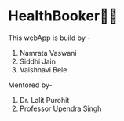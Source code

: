 # HealthBooker🧑‍⚕️

This webApp is build by -
1) Namrata Vaswani
2) Siddhi Jain
3) Vaishnavi Bele

Mentored by-
1) Dr. Lalit Purohit
2) Professor Upendra Singh

